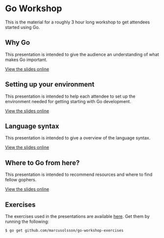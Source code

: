 # Go Workshop

This is the material for a roughly 3 hour long workshop to get attendees started using Go.

## Why Go

This presentation is intended to give the audience an understanding of what makes Go important.

[View the slides online](https://talks.godoc.org/github.com/marcusolsson/go-workshop/0-why-go/presentation.slide)

## Setting up your environment

This presentation is intended to help each attendee to set up the environment needed for getting starting with Go development.

[View the slides online](https://talks.godoc.org/github.com/marcusolsson/go-workshop/1-setting-up/presentation.slide)

## Language syntax

This presentation is intended to give a overview of the language syntax.

[View the slides online](https://talks.godoc.org/github.com/marcusolsson/go-workshop/2-basics/presentation.slide)

## Where to Go from here?

This presentation is intended to recommend resources and where to find fellow gophers.

[View the slides online](https://talks.godoc.org/github.com/marcusolsson/go-workshop/3-where-to-go-from-here/presentation.slide)

## Exercises

The exercises used in the presentations are available [here](https://github.com/marcusolsson/go-workshop-exercises). Get them by running the following:

    $ go get github.com/marcusolsson/go-workshop-exercises
